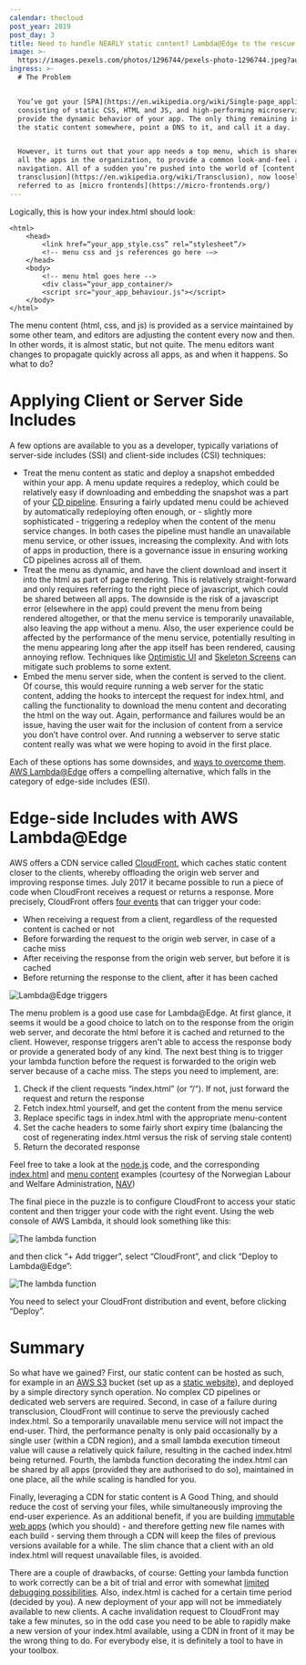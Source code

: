 ```yaml
---
calendar: thecloud
post_year: 2019
post_day: 3
title: Need to handle NEARLY static content? Lambda@Edge to the rescue
image: >-
  https://images.pexels.com/photos/1296744/pexels-photo-1296744.jpeg?auto=compress&cs=tinysrgb&dpr=2&h=750&w=1260
ingress: >-
  # The Problem


  You’ve got your [SPA](https://en.wikipedia.org/wiki/Single-page_application),
  consisting of static CSS, HTML and JS, and high-performing microservices to
  provide the dynamic behavior of your app. The only thing remaining is hosting
  the static content somewhere, point a DNS to it, and call it a day. 


  However, it turns out that your app needs a top menu, which is shared between
  all the apps in the organization, to provide a common look-and-feel and
  navigation. All of a sudden you’re pushed into the world of [content
  transclusion](https://en.wikipedia.org/wiki/Transclusion), now loosely
  referred to as [micro frontends](https://micro-frontends.org/)
---
```

Logically, this is how your index.html should look:

```
<html>
	<head>
		<link href=“your_app_style.css” rel=“stylesheet”/>
		<!-- menu css and js references go here -—>
	</head>
	<body>
		<!-- menu html goes here -->
		<div class=“your_app_container/>
		<script src="your_app_behaviour.js"></script>
	</body>
</html>	
```

The menu content (html, css, and js) is provided as a service maintained by some other team, and editors are adjusting the content every now and then. In other words, it is almost static, but not quite. The menu editors want changes to propagate quickly across all apps, as and when it happens. So what to do?

# Applying Client or Server Side Includes

A few options are available to you as a developer, typically variations of server-side includes (SSI) and client-side includes (CSI) techniques:

* Treat the menu content as static and deploy a snapshot embedded within your app. A menu update requires a redeploy, which could be relatively easy if downloading and embedding the snapshot was a part of your [CD pipeline](https://semaphoreci.com/blog/cicd-pipeline). Ensuring a fairly updated menu could be achieved by automatically redeploying often enough, or - slightly more sophisticated - triggering a redeploy when the content of the menu service changes. In both cases the pipeline must handle an unavailable menu service, or other issues, increasing the complexity. And with lots of apps in production, there is a governance issue in ensuring working CD pipelines across all of them. 
* Treat the menu as dynamic, and have the client download and insert it into the html as part of page rendering. This is relatively straight-forward and only requires referring to the right piece of javascript, which could be shared between all apps. The downside is the risk of a javascript error (elsewhere in the app) could prevent the menu from being rendered altogether, or that the menu service is temporarily unavailable, also leaving the app without a menu. Also, the user experience could be affected by the performance of the menu service, potentially resulting in the menu appearing long after the app itself has been rendered, causing annoying reflow. Techniques like [Optimistic UI](https://medium.com/distant-horizons/using-optimistic-ui-to-delight-your-users-ac819a81d59a) and [Skeleton Screens](https://uxdesign.cc/what-you-should-know-about-skeleton-screens-a820c45a571a) can mitigate such problems to some extent. 
* Embed the menu server side, when the content is served to the client. Of course, this would require running a web server for the static content, adding the hooks to intercept the request for index.html, and calling the functionality to download the menu content and decorating the html on the way out. Again, performance and failures would be an issue, having the user wait for the inclusion of content from a service you don’t have control over. And running a webserver to serve static content really was what we were hoping to avoid in the first place. 

Each of these options has some downsides, and [ways to overcome them](https://gustafnk.github.io/microservice-websites/). [AWS Lambda@Edge](https://aws.amazon.com/lambda/edge/) offers a compelling alternative, which falls in the category of edge-side includes (ESI). 

# Edge-side Includes with AWS Lambda@Edge

AWS offers a CDN service called [CloudFront](https://aws.amazon.com/cloudfront/), which caches static content closer to the clients, whereby offloading the origin web server and improving response times. July 2017 it became possible to run a piece of code when CloudFront receives a request or returns a response. More precisely, CloudFront offers [four events](https://docs.aws.amazon.com/AmazonCloudFront/latest/DeveloperGuide/lambda-cloudfront-trigger-events.html) that can trigger your code:

* When receiving a request from a client, regardless of the requested content is cached or not
* Before forwarding the request to the origin web server, in case of a cache miss
* After receiving the response from the origin web server, but before it is cached
* Before returning the response to the client, after it has been cached

![Lambda@Edge triggers](https://docs.aws.amazon.com/lambda/latest/dg/images/cloudfront-events-that-trigger-lambda-functions.png)

The menu problem is a good use case for Lambda@Edge. At first glance, it seems it would be a good choice to latch on to the response from the origin web server, and decorate the html before it is cached and returned to the client. However, response triggers aren't able to access the response body or provide a generated body of any kind. The next best thing is to trigger your lambda function before the request is forwarded to the origin web server because of a cache miss. The steps you need to implement, are:

1. Check if the client requests “index.html” (or “/“). If not, just forward the request and return the response
2. Fetch index.html yourself, and get the content from the menu service
3. Replace specific tags in index.html with the appropriate menu-content
4. Set the cache headers to some fairly short expiry time (balancing the cost of regenerating index.html versus the risk of serving stale content)
5. Return the decorated response

Feel free to take a look at the [node.js](https://github.com/jorn-ola/xmas-serverless-micro-frontend/blob/master/index.js) code, and the corresponding [index.html](https://github.com/jorn-ola/xmas-serverless-micro-frontend/blob/master/index.html) and [menu content](https://github.com/jorn-ola/xmas-serverless-micro-frontend/blob/master/menu.html) examples (courtesy of the Norwegian Labour and Welfare Administration, [NAV](https://www.nav.no/))

The final piece in the puzzle is to configure CloudFront to access your static content and then trigger your code with the right event. Using the web console of AWS Lambda, it should look something like this:

![The lambda function](https://i.ibb.co/6b0Rf9H/Screenshot-2019-11-23-at-15-50-21.png)

and then click “+ Add trigger”, select “CloudFront”, and click “Deploy to Lambda@Edge”:

![The lambda function](https://i.ibb.co/BcwjrYw/Screenshot-2019-11-23-at-15-41-12.png)

You need to select your CloudFront distribution and event, before clicking “Deploy”.

# Summary

So what have we gained? First, our static content can be hosted as such, for example in an [AWS S3](https://aws.amazon.com/s3/) bucket (set up as a [static website](https://docs.aws.amazon.com/AmazonS3/latest/dev/WebsiteHosting.html)), and deployed by a simple directory synch operation. No complex CD pipelines or dedicated web servers are required. Second, in case of a failure during transclusion, CloudFront will continue to serve the previously cached index.html. So a temporarily unavailable menu service will not impact the end-user. Third, the performance penalty is only paid occasionally by a single user (within a CDN region), and a small lambda execution timeout value will cause a relatively quick failure, resulting in the cached index.html being returned. Fourth, the lambda function decorating the index.html can be shared by all apps (provided they are authorised to do so), maintained in one place, all the while scaling is handled for you. 

Finally, leveraging a CDN for static content is A Good Thing, and should reduce the cost of serving your files, while simultaneously improving the end-user experience. As an additional benefit, if you are building [immutable web apps](https://immutablewebapps.org/) (which you should) - and therefore getting new file names with each build - serving them through a CDN will keep the files of previous versions available for a while. The slim chance that a client with an old index.html will request unavailable files, is avoided. 

There are a couple of drawbacks, of course: Getting your lambda function to work correctly can be a bit of trial and error with somewhat [limited debugging possibilities](https://docs.aws.amazon.com/AmazonCloudFront/latest/DeveloperGuide/lambda-edge-testing-debugging.html). Also, index.html is cached for a certain time period (decided by you). A new deployment of your app will not be immediately available to new clients. A cache invalidation request to CloudFront may take a few minutes, so in the odd case you need to be able to rapidly make a new version of your index.html available, using a CDN in front of it may be the wrong thing to do. For everybody else, it is definitely a tool to have in your toolbox.
